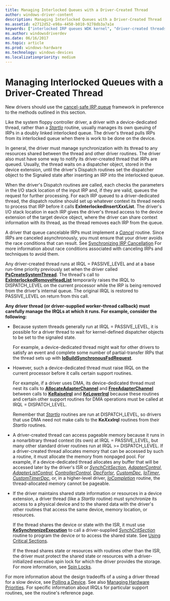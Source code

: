 ```yaml
---
title: Managing Interlocked Queues with a Driver-Created Thread
author: windows-driver-content
description: Managing Interlocked Queues with a Driver-Created Thread
ms.assetid: e2712d52-e98a-4450-b010-9278db3a7a1e
keywords: ["interlocked IRP queues WDK kernel", "driver-created threads WDK IRPs", "doubly linked IRPs WDK kernel", "driver-dedicated threads WDK IRPs"]
ms.author: windowsdriverdev
ms.date: 06/16/2017
ms.topic: article
ms.prod: windows-hardware
ms.technology: windows-devices
ms.localizationpriority: medium
---
```


# Managing Interlocked Queues with a Driver-Created Thread





New drivers should use the [cancel-safe IRP queue](cancel-safe-irp-queues.md) framework in preference to the methods outlined in this section.

Like the system floppy controller driver, a driver with a device-dedicated thread, rather than a [*StartIo*](https://msdn.microsoft.com/library/windows/hardware/ff563858) routine, usually manages its own queuing of IRPs in a doubly linked interlocked queue. The driver's thread pulls IRPs from its interlocked queue when there is work to be done on the device.

In general, the driver must manage synchronization with its thread to any resources shared between the thread and other driver routines. The driver also must have some way to notify its driver-created thread that IRPs are queued. Usually, the thread waits on a dispatcher object, stored in the device extension, until the driver's Dispatch routines set the dispatcher object to the Signaled state after inserting an IRP into the interlocked queue.

When the driver's Dispatch routines are called, each checks the parameters in the I/O stack location of the input IRP and, if they are valid, queues the request for further processing. For each IRP queued to a driver-dedicated thread, the dispatch routine should set up whatever context its thread needs to process that IRP before it calls **ExInterlockedInsert*Xxx*List**. The driver's I/O stack location in each IRP gives the driver's thread access to the device extension of the target device object, where the driver can share context information with its thread, as the thread removes each IRP from the queue.

A driver that queue cancelable IRPs must implement a [*Cancel*](https://msdn.microsoft.com/library/windows/hardware/ff540742) routine. Since IRPs are canceled asynchronously, you must ensure that your driver avoids the race conditions that can result. See [Synchronizing IRP Cancellation](synchronizing-irp-cancellation.md) For more information about race conditions associated with canceling IRPs and techniques to avoid them.

Any driver-created thread runs at IRQL = PASSIVE\_LEVEL and at a base run-time priority previously set when the driver called [**PsCreateSystemThread**](https://msdn.microsoft.com/library/windows/hardware/ff559932). The thread's call to [**ExInterlockedRemoveHeadList**](https://msdn.microsoft.com/library/windows/hardware/ff545427) temporarily raises the IRQL to DISPATCH\_LEVEL on the current processor while the IRP is being removed from the driver's internal queue. The original IRQL is restored to PASSIVE\_LEVEL on return from this call.

**Any driver thread (or driver-supplied worker-thread callback) must carefully manage the IRQLs at which it runs. For example, consider the following:**

-   Because system threads generally run at IRQL = PASSIVE\_LEVEL, it is possible for a driver thread to wait for kernel-defined dispatcher objects to be set to the signaled state.

    For example, a device-dedicated thread might wait for other drivers to satisfy an event and complete some number of partial-transfer IRPs that the thread sets up with [**IoBuildSynchronousFsdRequest**](https://msdn.microsoft.com/library/windows/hardware/ff548330).

-   However, such a device-dedicated thread must raise IRQL on the current processor before it calls certain support routines.

    For example, if a driver uses DMA, its device-dedicated thread must nest its calls to [**AllocateAdapterChannel**](https://msdn.microsoft.com/library/windows/hardware/ff540573) and [**FreeAdapterChannel**](https://msdn.microsoft.com/library/windows/hardware/ff546507) between calls to [**KeRaiseIrql**](https://msdn.microsoft.com/library/windows/hardware/ff553079) and [**KeLowerIrql**](https://msdn.microsoft.com/library/windows/hardware/ff552968) because these routines and certain other support routines for DMA operations must be called at IRQL = DISPATCH\_LEVEL.

    Remember that [*StartIo*](https://msdn.microsoft.com/library/windows/hardware/ff563858) routines are run at DISPATCH\_LEVEL, so drivers that use DMA need not make calls to the **Ke*Xxx*Irql** routines from their *StartIo* routines.

-   A driver-created thread can access pageable memory because it runs in a nonarbitrary thread context (its own) at IRQL = PASSIVE\_LEVEL, but many other standard driver routines run at IRQL &gt;= DISPATCH\_LEVEL. If a driver-created thread allocates memory that can be accessed by such a routine, it must allocate the memory from nonpaged pool. For example, if a device-dedicated thread allocates any buffer that will be accessed later by the driver's ISR or [*SynchCritSection*](https://msdn.microsoft.com/library/windows/hardware/ff563928), [*AdapterControl*](https://msdn.microsoft.com/library/windows/hardware/ff540504), [*AdapterListControl*](https://msdn.microsoft.com/library/windows/hardware/ff540513), [*ControllerControl*](https://msdn.microsoft.com/library/windows/hardware/ff542049), [*DpcForIsr*](https://msdn.microsoft.com/library/windows/hardware/ff544079), [*CustomDpc*](https://msdn.microsoft.com/library/windows/hardware/ff542972), [*IoTimer*](https://msdn.microsoft.com/library/windows/hardware/ff550381), [*CustomTimerDpc*](https://msdn.microsoft.com/library/windows/hardware/ff542983), or, in a higher-level driver, [*IoCompletion*](https://msdn.microsoft.com/library/windows/hardware/ff548354) routine, the thread-allocated memory cannot be pageable.

-   If the driver maintains shared state information or resources in a device extension, a driver thread (like a *StartIo* routine) must synchronize its access to a physical device and to the shared data with the driver's other routines that access the same device, memory location, or resources.

    If the thread shares the device or state with the ISR, it must use [**KeSynchronizeExecution**](https://msdn.microsoft.com/library/windows/hardware/ff553302) to call a driver-supplied [*SynchCritSection*](https://msdn.microsoft.com/library/windows/hardware/ff563928) routine to program the device or to access the shared state. See [Using Critical Sections](using-critical-sections.md).

    If the thread shares state or resources with routines other than the ISR, the driver must protect the shared state or resources with a driver-initialized executive spin lock for which the driver provides the storage. For more information, see [Spin Locks](spin-locks.md).

For more information about the design tradeoffs of a using a driver thread for a slow device, see [Polling a Device](avoid-polling-devices.md). See also [Managing Hardware Priorities](managing-hardware-priorities.md). For specific information about IRQLs for particular support routines, see the routine's reference page.

 

 




